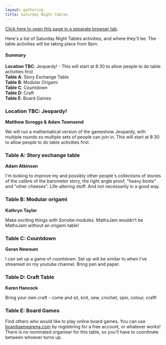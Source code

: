 ```yaml
---
layout: gathering
title: Saturday Night Tables
---
```


<a href="https://www.mathsjam.com/gathering/uk/2021/saturday-night-tables" target="_blank">Click here to open this page in a separate browser tab</a>. 

Here's a list of Saturday Night Tables activities, and where they'll be. The table activities will be taking place from 8pm.

<h4>Summary</h4>
<strong>Location TBC</strong>: Jeopardy! - This will start at 8:30 to allow people to do table activities first<br />
<strong>Table A</strong>: Story Exchange Table<br />
<strong>Table B</strong>: Modular Origami<br />
<strong>Table C</strong>: Countdown<br />
<strong>Table D</strong>: Craft<br />
<strong>Table E</strong>: Board Games<br />

### Location TBC: Jeopardy!<br />
<b>Matthew Scroggs &amp; Adam Townsend</b>

We will run a mathematical version of the gameshow Jeopardy, with multiple rounds so multiple sets of people can join in. This will start at 8:30 to allow people to do table activities first.
  
### Table A: Story exchange table<br />
<b>Adam Atkinson</b>

I'm looking to improve my and possibly other people's collections of stories of the calibre of the barometer story, the right angle proof, "heavy boots" and "other cheeses". Life-altering stuff. And not necessarily in a good way.</li>
  
### Table B: Modular origami<br />
<b>Kathryn Taylor</b>

Make exciting things with Sonobe modules. MathsJam wouldn't be MathsJam without an origami table!
  
### Table C: Countdown<br />
<b>Goran Newsum</b>

I can set up a game of countdown. Set up will be similar to when I've streamed on my youtube channel. Bring pen and paper.
  
### Table D: Craft Table<br />
<b>Karen Hancock</b>

 Bring your own craft - come and sit, knit, sew, crochet, spin, colour, craft!
  
### Table E: Board Games

Find others who would like to play online board games. You can use <a href="http://boardgamearena.com">boardgamearena.com</a> by registering for a free account, or whatever works! There is no nominated organiser for this table, so you'll have to coordinate between whoever turns up.
		

